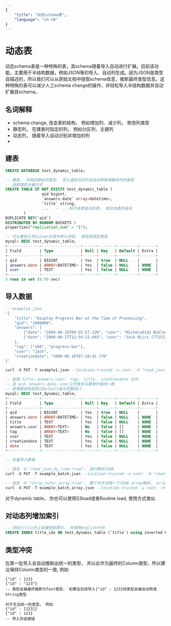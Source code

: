 ```yaml
---
{
    "title": "动态schema表",
    "language": "zh-CN"
}
---
```


<!-- 
Licensed to the Apache Software Foundation (ASF) under one
or more contributor license agreements.  See the NOTICE file
distributed with this work for additional information
regarding copyright ownership.  The ASF licenses this file
to you under the Apache License, Version 2.0 (the
"License"); you may not use this file except in compliance
with the License.  You may obtain a copy of the License at

  http://www.apache.org/licenses/LICENSE-2.0

Unless required by applicable law or agreed to in writing,
software distributed under the License is distributed on an
"AS IS" BASIS, WITHOUT WARRANTIES OR CONDITIONS OF ANY
KIND, either express or implied.  See the License for the
specific language governing permissions and limitations
under the License.
-->

# 动态表

<version since="2.0.0">
</version>

动态schema表是一种特殊的表，其schema随着导入自动进行扩展。目前该功能，主要用于半结构数据，例如JSON等的导入、自动列生成。因为JSON是类型自描述的，所以我们可以从原始文档中提取schema信息，推断最终类型信息。这种特殊的表可以减少人工schema change的操作，并轻松导入半结构数据并自动扩展其schema。

## 名词解释
- schema change, 改变表的结构， 例如增加列、减少列， 修改列类型
- 静态列， 在建表时指定的列， 例如分区列、主键列
- 动态列， 随着导入自动识别并增加的列
- 

## 建表

```sql
CREATE DATABASE test_dynamic_table;

-- 建表， 并指定静态列类型， 导入遇到对应列会自动转换成静态列的类型
-- 选择随机分桶方式
CREATE TABLE IF NOT EXISTS test_dynamic_table (
                qid bigint,
                `answers.date` array<datetime>,
                `title` string,
		        ...   -- ...标识该表是动态表， 是动态表的语法
        )
DUPLICATE KEY(`qid`)
DISTRIBUTED BY RANDOM BUCKETS 5 
properties("replication_num" = "1");

-- 可以看到三列Column在表中默认添加， 类型是指定类型
mysql> DESC test_dynamic_table;
+--------------+-----------------+------+-------+---------+-------+
| Field        | Type            | Null | Key   | Default | Extra |
+--------------+-----------------+------+-------+---------+-------+
| qid          | BIGINT          | Yes  | true  | NULL    |       |
| answers.date | ARRAY<DATETIME> | Yes  | false | NULL    | NONE  |
| user         | TEXT            | Yes  | false | NULL    | NONE  |
+--------------+-----------------+------+-------+---------+-------+
3 rows in set (0.00 sec)
```

## 导入数据

``` sql
-- example1.json
'{
    "title": "Display Progress Bar at the Time of Processing",
    "qid": "1000000",
    "answers": [
        {"date": "2009-06-16T09:55:57.320", "user": "Micha\u0142 Niklas (22595)"},
        {"date": "2009-06-17T12:34:22.643", "user": "Jack Njiri (77153)"}
    ],
    "tag": ["vb6", "progress-bar"],
    "user": "Jash",
    "creationdate": "2009-06-16T07:28:42.770"
}'

curl -X PUT -T example1.json --location-trusted -u root: -H "read_json_by_line:false" -H "format:json"   http://127.0.0.1:8147/api/regression_test_dynamic_table/test_dynamic_table/_stream_load

-- 新增 title，answers.user， tag， title， creationdate 五列
-- 且 qid，answers.date，user三列类型与建表时保持一致
-- 新增数组类型默认Default值为空数组[]
mysql> DESC test_dynamic_table;                                                                                 
+--------------+-----------------+------+-------+---------+-------+
| Field        | Type            | Null | Key   | Default | Extra |
+--------------+-----------------+------+-------+---------+-------+
| qid          | BIGINT          | Yes  | true  | NULL    |       |
| answers.date | ARRAY<DATETIME> | Yes  | false | NULL    | NONE  |
| title        | TEXT            | Yes  | false | NULL    | NONE  |
| answers.user | ARRAY<TEXT>     | No   | false | []      | NONE  |
| tag          | ARRAY<TEXT>     | No   | false | []      | NONE  |
| user         | TEXT            | Yes  | false | NULL    | NONE  |
| creationdate | TEXT            | Yes  | false | NULL    | NONE  |
| date         | TEXT            | Yes  | false | NULL    | NONE  |
+--------------+-----------------+------+-------+---------+-------+

-- 批量导入数据

-- 指定 -H "read_json_by_line:true"， 逐行解析JSON
curl -X PUT -T example_batch.json --location-trusted -u root: -H "read_json_by_line:true" -H "format:json"   http://127.0.0.1:8147/api/regression_test_dynamic_table/test_dynamic_table/_stream_load

-- 指定 -H "strip_outer_array:true"， 整个文件当做一个JSON array解析， array中的每个元素是一行， 解析效率更高效
curl -X PUT -T example_batch_array.json --location-trusted -u root: -H "strip_outer_array:true" -H "format:json"   http://127.0.0.1:8147/api/regression_test_dynamic_table/test_dynamic_table/_stream_load
```
对于dynamic table， 你也可以使用S3load或者Routine load, 使用方式类似

## 对动态列增加索引
```sql
-- 将在titile列上新建倒排索引， 并按照english分词
CREATE INDEX title_idx ON test_dynamic_table (`title`) using inverted PROPERTIES("parser"="english")
```

## 类型冲突
在第一批导入会自动推断出统一的类型， 并以此作为最终的Column类型，所以建议保持Column类型的一致, 例如
```
{"id" : 123}
{"id" : "123"}
-- 类型会被最终推断为Text类型， 如果在后续导入{"id" : 123}则类型会被自动转成String类型

对于无法统一的类型， 例如
{"id" : [123]}
{"id" : 123}
-- 导入将会报错
```
